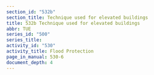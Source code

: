 ```yaml
---
section_id: "532b"
section_title: Technique used for elevated buildings
title: 532b Technique used for elevated buildings
abbr: TUE
series_id: "500"
series_title: 
activity_id: "530"
activity_title: Flood Protection
page_in_manual: 530-6
document_depth: 4
---
```

